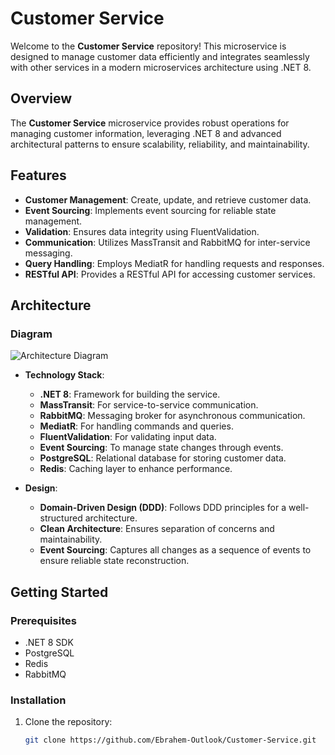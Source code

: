 # Customer Service

Welcome to the **Customer Service** repository! This microservice is designed to manage customer data efficiently and integrates seamlessly with other services in a modern microservices architecture using .NET 8.

## Overview

The **Customer Service** microservice provides robust operations for managing customer information, leveraging .NET 8 and advanced architectural patterns to ensure scalability, reliability, and maintainability.

## Features

- **Customer Management**: Create, update, and retrieve customer data.
- **Event Sourcing**: Implements event sourcing for reliable state management.
- **Validation**: Ensures data integrity using FluentValidation.
- **Communication**: Utilizes MassTransit and RabbitMQ for inter-service messaging.
- **Query Handling**: Employs MediatR for handling requests and responses.
- **RESTful API**: Provides a RESTful API for accessing customer services.

## Architecture

### Diagram

![Architecture Diagram](https://your-image-hosting.com/path-to-your-architecture-diagram.png)

- **Technology Stack**:
  - **.NET 8**: Framework for building the service.
  - **MassTransit**: For service-to-service communication.
  - **RabbitMQ**: Messaging broker for asynchronous communication.
  - **MediatR**: For handling commands and queries.
  - **FluentValidation**: For validating input data.
  - **Event Sourcing**: To manage state changes through events.
  - **PostgreSQL**: Relational database for storing customer data.
  - **Redis**: Caching layer to enhance performance.

- **Design**:
  - **Domain-Driven Design (DDD)**: Follows DDD principles for a well-structured architecture.
  - **Clean Architecture**: Ensures separation of concerns and maintainability.
  - **Event Sourcing**: Captures all changes as a sequence of events to ensure reliable state reconstruction.

## Getting Started

### Prerequisites

- .NET 8 SDK
- PostgreSQL
- Redis
- RabbitMQ

### Installation

1. Clone the repository:
   ```bash
   git clone https://github.com/Ebrahem-Outlook/Customer-Service.git
